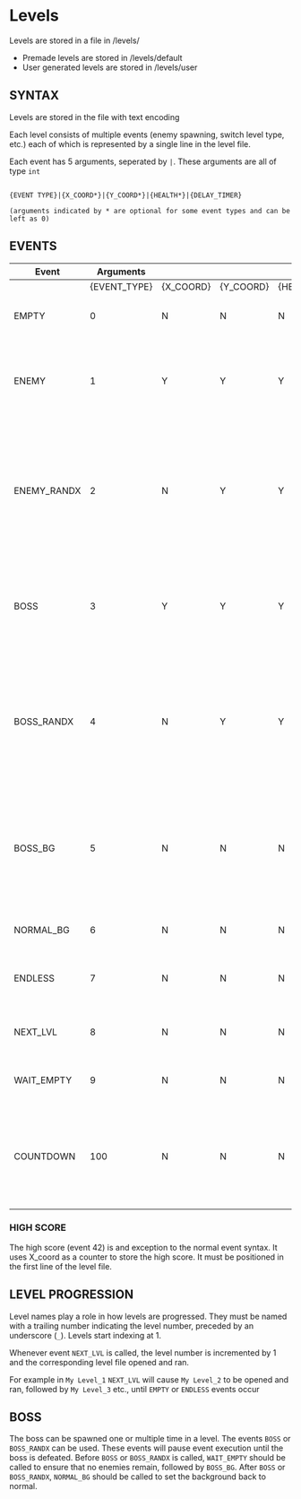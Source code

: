 # Levels

Levels are stored in a file in /levels/

- Premade levels are stored in /levels/default
- User generated levels are stored in /levels/user

## SYNTAX

Levels are stored in the file with text encoding

Each level consists of multiple events (enemy spawning, switch level type, etc.) each of which is represented by a single line in the level file.

Each event has 5 arguments, seperated by `|`. These arguments are all of type `int`

```

{EVENT TYPE}|{X_COORD*}|{Y_COORD*}|{HEALTH*}|{DELAY_TIMER}

(arguments indicated by * are optional for some event types and can be left as 0)
```



## EVENTS

|Event          | Arguments     |               |               |               |               | Notes     |  
|---------------|---------------|---------------|---------------|---------------|---------------|-----------|
|               | {EVENT_TYPE}  | {X_COORD}     | {Y_COORD}     | {HEALTH}      | {DELAY_TIMER} |                           |
|               |               |               |               |               |               |                           |
| EMPTY         | 0             | N             | N             | N             | Y             | Level is empty. May be used to end game          |
| ENEMY         | 1             | Y             | Y             | Y             | Y             | Spawns an enemy at the specified coordinates with health {HEALTH} (recommended value = 1)|
| ENEMY_RANDX   | 2             | N             | Y             | Y             | Y             | Spawns an enemy at the specifed Y coordinate, with a randomized x coordinate with health {HEALTH} (recommended value = 1)|
| BOSS          | 3             | Y             | Y             | Y             | Y             | Spawns a boss at the specified coordinates, with health {HEALTH} (recommended value = 50). Refer to [BOSS](#boss)|
| BOSS_RANDX    | 4             | N             | Y             | Y             | Y             | Spawns a boss at the specified Y coordinate, a randomized x coordinate, with health {HEALTH} (recommended value = 50). Refer to [BOSS](#boss)|
| BOSS_BG       | 5             | N             | N             | N             | Y             | Switch the background to the boss' (not recommended unless BOSS or BOSS_RANDX is active, as enemies will appear invisible)|
| NORMAL_BG     | 6             | N             | N             | N             | Y             | Switch the background back to normal |
| ENDLESS       | 7             | N             | N             | N             | N             | Set the game to endless mode, pausing event execution. |
| NEXT_LVL      | 8             | N             | N             | N             | Y             | Initialize the next level. See [LEVEL PROGRESSION](#level-progression) |
| WAIT_EMPTY    | 9             | N             | N             | N             | N             | Waits until all enemies are cleared from the screen. |
| COUNTDOWN     | 100           | N             | N             | N             | N             | Not to be used in level file. Indicates that DELAY_TIMER is > 0 (The game is counting down to execute the next event)|

### HIGH SCORE

The high score (event 42) is and exception to the normal event syntax. It uses X_coord as a counter to store the high score. It must be positioned in the first line of the level file.

## LEVEL PROGRESSION

Level names play a role in how levels are progressed. They must be named with a trailing number indicating the level number, preceded by an underscore (`_`). Levels start indexing at 1.

Whenever event `NEXT_LVL` is called, the level number is incremented by 1 and the corresponding level file opened and ran.

For example in `My Level_1` `NEXT_LVL` will cause `My Level_2` to be opened and ran, followed by `My Level_3` etc., until `EMPTY` or `ENDLESS` events occur

## BOSS

The boss can be spawned one or multiple time in a level. The events `BOSS` or `BOSS_RANDX` can be used. These events will pause event execution until the boss is defeated. Before `BOSS` or `BOSS_RANDX` is called, `WAIT_EMPTY` should be called  to ensure that no enemies remain, followed by `BOSS_BG`. After `BOSS` or `BOSS_RANDX`, `NORMAL_BG` should be called  to set the background back to normal.
